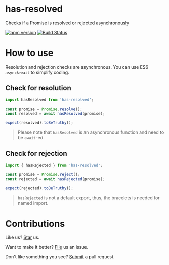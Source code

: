 # has-resolved

Checks if a Promise is resolved or rejected asynchronously

[![npm version](https://badge.fury.io/js/has-resolved.svg)](https://badge.fury.io/js/has-resolved) [![Build Status](https://travis-ci.org/compulim/has-resolved.svg?branch=master)](https://travis-ci.org/compulim/has-resolved)

# How to use

Resolution and rejection checks are asynchronous. You can use ES6 `async`/`await` to simplify coding.

## Check for resolution

```js
import hasResolved from 'has-resolved';

const promise = Promise.resolve();
const resolved = await hasResolved(promise);

expect(resolved).toBeTruthy();
```

> Please note that `hasResolved` is an asynchronous function and need to be `await`-ed.

## Check for rejection

```js
import { hasRejected } from 'has-resolved';

const promise = Promise.reject();
const rejected = await hasRejected(promise);

expect(rejected).toBeTruthy();
```

> `hasRejected` is not a default export, thus, the bracelets is needed for named import.

# Contributions

Like us? [Star](https://github.com/compulim/has-resolved/stargazers) us.

Want to make it better? [File](https://github.com/compulim/has-resolved/issues) us an issue.

Don't like something you see? [Submit](https://github.com/compulim/has-resolved/pulls) a pull request.

